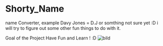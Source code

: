# Shorty_Name
name Converter,  example  Davy Jones  =  D.J or somthing not sure yet :D
i will try to figure out some other fun things to do with it. 

Goal of the Project Have Fun and Learn ! :D
![bild](https://user-images.githubusercontent.com/70508714/139825772-d6a8b687-304e-44ac-9602-c52fbcba1e92.png)

